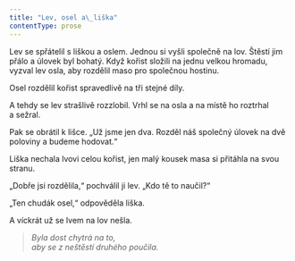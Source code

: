 ```yaml
---
title: "Lev, osel a\_liška"
contentType: prose
---
```


  

Lev se spřátelil s liškou a oslem. Jednou si vyšli společně na lov. Štěstí jim přálo a úlovek byl bohatý. Když kořist složili na jednu velkou hromadu, vyzval lev osla, aby rozdělil maso pro společnou hostinu.

Osel rozdělil kořist spravedlivě na tři stejné díly.

A tehdy se lev strašlivě rozzlobil. Vrhl se na osla a na místě ho roztrhal a sežral.

Pak se obrátil k lišce. „Už jsme jen dva. Rozděl náš společný úlovek na dvě poloviny a budeme hodovat.“

Liška nechala lvovi celou kořist, jen malý kousek masa si přitáhla na svou stranu.

„Dobře jsi rozdělila,“ pochválil ji lev. „Kdo tě to naučil?“

„Ten chudák osel,“ odpověděla liška.

A víckrát už se lvem na lov nešla.

> _Byla dost chytrá na to,  
> aby se z neštěstí druhého poučila._
